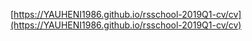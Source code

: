 [https://YAUHENI1986.github.io/rsschool-2019Q1-cv/cv](https://YAUHENI1986.github.io/rsschool-2019Q1-cv/cv)